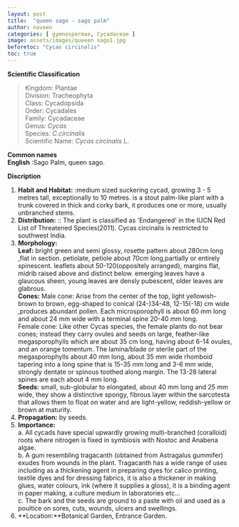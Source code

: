 ```yaml
---
layout: post
title:  "queen sago - sago palm"
author: naveen
categories: [ gymnospermae, Cycadaceae ]
image: assets/images/queeen sago1.jpg
beforetoc: "Cycas circinalis"
toc: true
---
```


**Scientific Classification**  
>Kingdom:			Plantae  
>Division:			Tracheophyta  
>Class:				Cycadopsida  
>Order:				Cycadales  
>Family:			Cycadaceae  
>Genus:				*Cycas*  
>Species:			*C.circinalis*  
>Scientific Name:	*Cycas circinalis* L.  
  
**Common names**  
**English** :Sago Palm, queen sago.  
  
**Discription**  
1. **Habit and Habitat:** :medium sized suckering cycad, growing 3 - 5 metres tall, exceptionally to 10 metres. is a stout palm-like plant with a trunk covered in thick and corky bark, it produces one or more, usually unbranched stems.  
2. **Distribution:** :: The plant is classified as 'Endangered' in the IUCN Red List of Threatened Species(2011). Cycas circinalis is restricted to southwest India.  
3. **Morphology:**  
**Leaf:** bright green and semi glossy, rosette pattern about 280cm long ,flat in section. petiolate, petiole about 70cm long,partially or entirely spinescent. leaflets about 50-120(oppositely arranged), margins flat, midrib raised above and distinct below. emerging leaves have a glaucous sheen, young leaves are densly pubescent, older leaves are glabrous.   
**Cones:** Male cone: Arise from the center of the top, light yellowish-brown to brown, egg-shaped to conical (24-)34-48, 12-15(-18) cm wide ,produces abundant pollen. Each microsporophyll is about 60 mm long and about 24 mm wide with a terminal spine 20-40 mm long.  
Female cone: Like other Cycas species, the female plants do not bear cones; instead they carry ovules and seeds on large, feather-like megasporophylls which are about 35 cm long, having about 6-14 ovules, and an orange tomentum. The lamina/blade or sterile part of the megasporophylls about 40 mm long, about 35 mm wide rhomboid tapering into a long spine that is 15-35 mm long and 3-6 mm wide, strongly dentate or spinous toothed along margin. The 13-28 lateral spines are each about 4 mm long.  
**Seeds:** small, sub-globular to elongated, about 40 mm long and 25 mm wide, they show a distinctive spongy, fibrous layer within the sarcotesta that allows them to float on water and are light-yellow, reddish-yellow or brown at maturity.  
4. **Propagation:** by seeds.  
5. **Importance:**  
a. All cycads have special upwardly growing multi-branched (coralloid) roots where nitrogen is fixed in symbiosis with Nostoc and Anabena algae.  
b. A gum resembling tragacanth (obtained from Astragalus gummifer) exudes from wounds in the plant. Tragacanth has a wide range of uses including as a thickening agent in preparing dyes for calico printing, textile dyes and for dressing fabrics, it is also a thickener in making glues, water colours, ink (where it supplies a gloss), it is a binding agent in paper making, a culture medium in laboratories etc…  
c. The bark and the seeds are ground to a paste with oil and used as a poultice on sores, cuts, wounds, ulcers and swellings.  
6. **Location:**Botanical Garden, Entrance Garden.  
